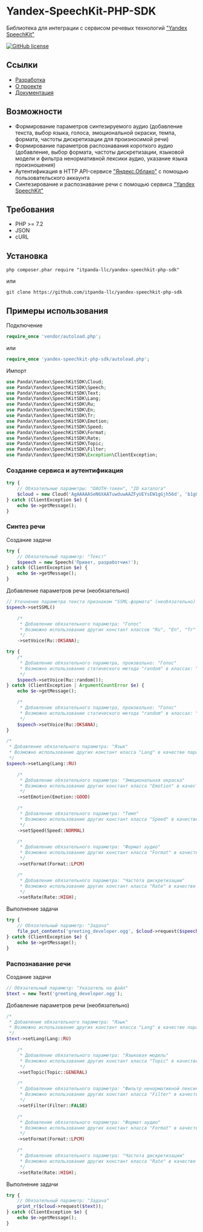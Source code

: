 # Yandex-SpeechKit-PHP-SDK

Библиотека для интеграции с сервисом речевых технологий ["Yandex SpeechKit"](https://cloud.yandex.ru/services/speechkit)

[![GitHub license](https://img.shields.io/badge/license-MIT-blue)](LICENSE)

## Ссылки

* [Разработка](https://github.com/itpanda-llc)
* [О проекте](https://cloud.yandex.ru/services/speechkit)
* [Документация](https://cloud.yandex.ru/docs/speechkit)

## Возможности

* Формирование параметров синтезируемого аудио (добавление текста, выбор языка, голоса, эмоциональной окраски, темпа, формата, частоты дискретизации для произносимой речи)
* Формирование параметров распознавания короткого аудио (добавление, выбор формата, частоты дискретизации, языковой модели и фильтра ненормативной лексики аудио, указание языка произношения)
* Аутентификация в HTTP API-сервисе ["Яндекс.Облако"](https://cloud.yandex.ru) с помощью пользовательского аккаунта
* Синтезирование и распознавание речи с помощью сервиса ["Yandex SpeechKit"](https://cloud.yandex.ru/services/speechkit)

## Требования

* PHP >= 7.2
* JSON
* cURL

## Установка

```shell script
php composer.phar require "itpanda-llc/yandex-speechkit-php-sdk"
```

или

```shell script
git clone https://github.com/itpanda-llc/yandex-speechkit-php-sdk
```

## Примеры использования

Подключение

```php
require_once 'vendor/autoload.php';
```

или

```php
require_once 'yandex-speechkit-php-sdk/autoload.php';
```

Импорт

```php
use Panda\Yandex\SpeechKitSDK\Cloud;
use Panda\Yandex\SpeechKitSDK\Speech;
use Panda\Yandex\SpeechKitSDK\Text;
use Panda\Yandex\SpeechKitSDK\Lang;
use Panda\Yandex\SpeechKitSDK\Ru;
use Panda\Yandex\SpeechKitSDK\En;
use Panda\Yandex\SpeechKitSDK\Tr;
use Panda\Yandex\SpeechKitSDK\Emotion;
use Panda\Yandex\SpeechKitSDK\Speed;
use Panda\Yandex\SpeechKitSDK\Format;
use Panda\Yandex\SpeechKitSDK\Rate;
use Panda\Yandex\SpeechKitSDK\Topic;
use Panda\Yandex\SpeechKitSDK\Filter;
use Panda\Yandex\SpeechKitSDK\Exception\ClientException;
```

### Создание сервиса и аутентификация

```php
try {
    // Обязательные параметры: "OAUTH-токен", "ID каталога"
    $cloud = new Cloud('AgAAAAASeN6XAATuwduwAAZFyUEYsEW1gGjh56d', 'b1g89h70fg5jgg8e1j4d');
} catch (ClientException $e) {
    echo $e->getMessage();
}
```

### Синтез речи

Создание задачи

```php
try {
    // Обязательный параметр: "Текст"
    $speech = new Speech('Привет, разработчик!');
} catch (ClientException $e) {
    echo $e->getMessage();
}
```

Добавление параметров речи (необязательно)

```php
// Уточнение параметра текста признаком "SSML-формата" (необязательно)
$speech->setSSML()

    /*
     * Добавление обязательного параметра: "Голос"
     * Возможно использование других констант классов "Ru", "En", "Tr" в качестве параметра
     */
    ->setVoice(Ru::OKSANA);

try {
    /*
     * Добавление обязательного параметра, произвольно: "Голос"
     * Возможно использование статического метода "random" в классах: "Ru", "En", "Tr"
     */
    $speech->setVoice(Ru::random());
} catch (ClientException | ArgumentCountError $e) {
    echo $e->getMessage();

    /*
     * Добавление обязательного параметра, произвольно: "Голос"
     * Возможно использование статического метода "random" в классах: "Ru", "En", "Tr"
     */
    $speech->setVoice(Ru::OKSANA);
}

/*
 * Добавление обязательного параметра: "Язык"
 * Возможно использование других констант класса "Lang" в качестве параметра
 */
$speech->setLang(Lang::RU)

    /*
     * Добавление обязательного параметра: "Эмоциональная окраска"
     * Возможно использование других констант класса "Emotion" в качестве параметра
     */
    ->setEmotion(Emotion::GOOD)

    /*
     * Добавление обязательного параметра: "Темп"
     * Возможно использование других констант класса "Speed" в качестве параметра
     */
    ->setSpeed(Speed::NORMAL)

    /*
     * Добавление обязательного параметра: "Формат аудио"
     * Возможно использование других констант класса "Format" в качестве параметра
     */
    ->setFormat(Format::LPCM)

    /*
     * Добавление обязательного параметра: "Частота дискретизации"
     * Возможно использование других констант класса "Rate" в качестве параметра
     */
    ->setRate(Rate::HIGH);
```

Выполнение задачи

```php
try {
    // Обязательный параметр: "Задача"
    file_put_contents('greeting_developer.ogg', $cloud->request($speech));
} catch (ClientException $e) {
    echo $e->getMessage();
}
```

### Распознавание речи

Создание задачи

```php
// Обязательный параметр: "Указатель на файл"
$text = new Text('greeting_developer.ogg');
```

Добавление параметров речи (необязательно)

```php
/*
 * Добавление обязательного параметра: "Язык"
 * Возможно использование других констант класса "Lang" в качестве параметра
 */
$text->setLang(Lang::RU)

    /*
     * Добавление обязательного параметра: "Языковая модель"
     * Возможно использование других констант класса "Topic" в качестве параметра
     */
    ->setTopic(Topic::GENERAL)

    /*
     * Добавление обязательного параметра: "Фильтр ненормативной лексики"
     * Возможно использование других констант класса "Filter" в качестве параметра
     */
    ->setFilter(Filter::FALSE)

    /*
     * Добавление обязательного параметра: "Формат аудио"
     * Возможно использование других констант класса "Format" в качестве параметра
     */
    ->setFormat(Format::LPCM)

    /*
     * Добавление обязательного параметра: "Частота дискретизации"
     * Возможно использование других констант класса "Rate" в качестве параметра
     */
    ->setRate(Rate::HIGH);
```

Выполнение задачи

```php
try {
    // Обязательный параметр: "Задача"
    print_r($cloud->request($text));
} catch (ClientException $e) {
    echo $e->getMessage();
}
```
